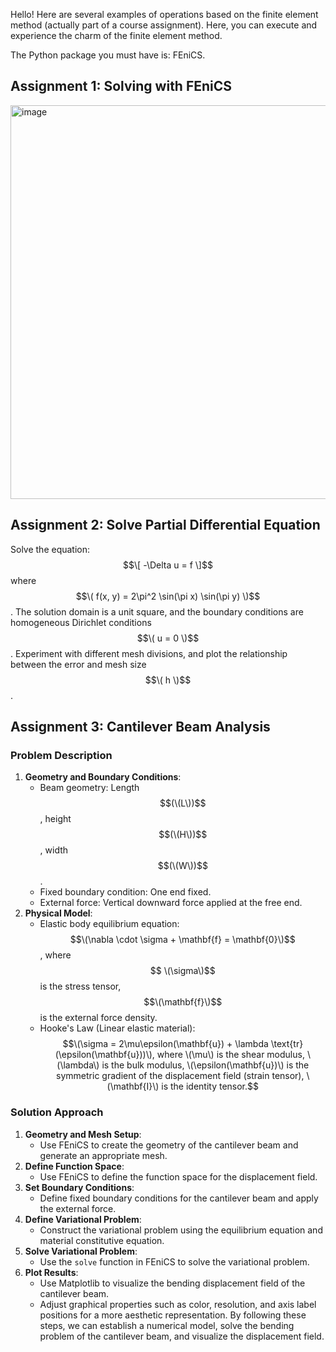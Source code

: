 
Hello! Here are several examples of operations based on the finite element method (actually part of a course assignment). Here, you can execute and experience the charm of the finite element method.

The Python package you must have is: FEniCS.


## Assignment 1: Solving with FEniCS
<img width="630" alt="image" src="https://github.com/Zhao-yihang/FEM-Homework/assets/157504045/b879addb-c8d9-4e89-9b21-6b6ac747cdab">

## Assignment 2: Solve Partial Differential Equation
Solve the equation:
$$\[ -\Delta u = f \]$$
where $$\( f(x, y) = 2\pi^2 \sin(\pi x) \sin(\pi y) \)$$. The solution domain is a unit square, and the boundary conditions are homogeneous Dirichlet conditions $$\( u = 0 \)$$. Experiment with different mesh divisions, and plot the relationship between the error and mesh size $$\( h \)$$.

## Assignment 3: Cantilever Beam Analysis
### Problem Description
1. **Geometry and Boundary Conditions**:
   - Beam geometry: Length $$(\(L\))$$, height $$(\(H\))$$, width $$(\(W\))$$.
   - Fixed boundary condition: One end fixed.
   - External force: Vertical downward force applied at the free end.
2. **Physical Model**:
   - Elastic body equilibrium equation: $$\(\nabla \cdot \sigma + \mathbf{f} = \mathbf{0}\)$$, where$$ \(\sigma\)$$ is the stress tensor, $$\(\mathbf{f}\)$$ is the external force density.
   - Hooke's Law (Linear elastic material): $$\(\sigma = 2\mu\epsilon(\mathbf{u}) + \lambda \text{tr}(\epsilon(\mathbf{u}))\), where \(\mu\) is the shear modulus, \(\lambda\) is the bulk modulus, \(\epsilon(\mathbf{u})\) is the symmetric gradient of the displacement field (strain tensor), \(\mathbf{I}\) is the identity tensor.$$
### Solution Approach
1. **Geometry and Mesh Setup**:
   - Use FEniCS to create the geometry of the cantilever beam and generate an appropriate mesh.
2. **Define Function Space**:
   - Use FEniCS to define the function space for the displacement field.
3. **Set Boundary Conditions**:
   - Define fixed boundary conditions for the cantilever beam and apply the external force.
4. **Define Variational Problem**:
   - Construct the variational problem using the equilibrium equation and material constitutive equation.
5. **Solve Variational Problem**:
   - Use the `solve` function in FEniCS to solve the variational problem.
6. **Plot Results**:
   - Use Matplotlib to visualize the bending displacement field of the cantilever beam.
   - Adjust graphical properties such as color, resolution, and axis label positions for a more aesthetic representation.
By following these steps, we can establish a numerical model, solve the bending problem of the cantilever beam, and visualize the displacement field.

